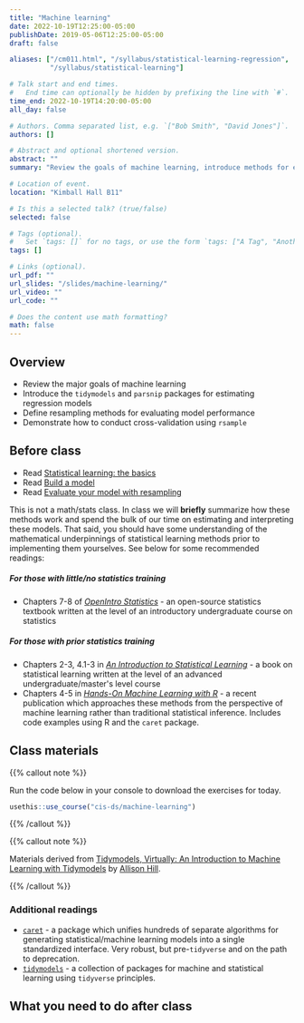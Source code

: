 ```yaml
---
title: "Machine learning"
date: 2022-10-19T12:25:00-05:00
publishDate: 2019-05-06T12:25:00-05:00
draft: false

aliases: ["/cm011.html", "/syllabus/statistical-learning-regression",
          "/syllabus/statistical-learning"]

# Talk start and end times.
#   End time can optionally be hidden by prefixing the line with `#`.
time_end: 2022-10-19T14:20:00-05:00
all_day: false

# Authors. Comma separated list, e.g. `["Bob Smith", "David Jones"]`.
authors: []

# Abstract and optional shortened version.
abstract: ""
summary: "Review the goals of machine learning, introduce methods for estimating models in R using the `tidymodels` framework, and define a resampling framework for model validation."

# Location of event.
location: "Kimball Hall B11"

# Is this a selected talk? (true/false)
selected: false

# Tags (optional).
#   Set `tags: []` for no tags, or use the form `tags: ["A Tag", "Another Tag"]` for one or more tags.
tags: []

# Links (optional).
url_pdf: ""
url_slides: "/slides/machine-learning/"
url_video: ""
url_code: ""

# Does the content use math formatting?
math: false
---
```




## Overview

* Review the major goals of machine learning
* Introduce the `tidymodels` and `parsnip` packages for estimating regression models
* Define resampling methods for evaluating model performance
* Demonstrate how to conduct cross-validation using `rsample`

## Before class

* Read [Statistical learning: the basics](/notes/statistical-learning/)
* Read [Build a model](/notes/start-with-models/)
* Read [Evaluate your model with resampling](/notes/resampling/)

This is not a math/stats class. In class we will **briefly** summarize how these methods work and spend the bulk of our time on estimating and interpreting these models. That said, you should have some understanding of the mathematical underpinnings of statistical learning methods prior to implementing them yourselves. See below for some recommended readings:

##### For those with little/no statistics training

* Chapters 7-8 of [*OpenIntro Statistics*](https://www.openintro.org/stat/textbook.php?stat_book=os) - an open-source statistics textbook written at the level of an introductory undergraduate course on statistics

##### For those with prior statistics training

* Chapters 2-3, 4.1-3 in [*An Introduction to Statistical Learning*](https://www.statlearning.com/) - a book on statistical learning written at the level of an advanced undergraduate/master's level course
* Chapters 4-5 in [*Hands-On Machine Learning with R*](https://bradleyboehmke.github.io/HOML/) - a recent publication which approaches these methods from the perspective of machine learning rather than traditional statistical inference. Includes code examples using R and the `caret` package.

## Class materials

{{% callout note %}}

Run the code below in your console to download the exercises for today.

```r
usethis::use_course("cis-ds/machine-learning")
```

{{% /callout %}}

{{% callout note %}}

Materials derived from [Tidymodels, Virtually: An Introduction to Machine Learning with Tidymodels](https://tmv.netlify.app/site/) by [Allison Hill](https://alison.rbind.io/).

{{% /callout %}}

### Additional readings

* [`caret`](https://topepo.github.io/caret/) - a package which unifies hundreds of separate algorithms for generating statistical/machine learning models into a single standardized interface. Very robust, but pre-`tidyverse` and on the path to deprecation.
* [`tidymodels`](https://www.tidymodels.org/start/) - a collection of packages for machine and statistical learning using `tidyverse` principles.

## What you need to do after class
